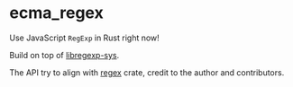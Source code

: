# ecma_regex

Use JavaScript `RegExp` in Rust right now! 

Build on top of [libregexp-sys](https://github.com/hyf0/libregexp-sys).

The API try to align with [regex](https://github.com/rust-lang/regex) crate, credit to the author and contributors.